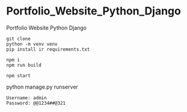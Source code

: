 # Portfolio_Website_Python_Django
 Portfolio Website Python Django


```
git clone
python -m venv venv
pip install ir requirements.txt
```

```javascript-React
npm i
npm run build

npm start
```
python manage.py runserver

```
Username: admin
Password: @@1234##@321
```